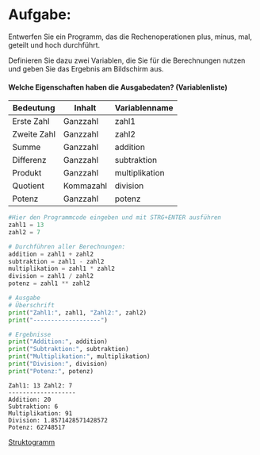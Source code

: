 # Aufgabe:


Entwerfen Sie ein Programm, das die Rechenoperationen plus, minus, mal,
geteilt und hoch durchführt.

Definieren Sie dazu zwei Variablen, die Sie für die Berechnungen nutzen
und geben Sie das Ergebnis am Bildschirm aus.

#### Welche Eigenschaften haben die Ausgabedaten? (Variablenliste)

<table>
<thead>
<tr class="header">
<th>Bedeutung</th>
<th>Inhalt</th>
<th>Variablenname</th>
</tr>
</thead>
<tbody>
<tr class="odd">
<td>Erste Zahl</td>
<td>Ganzzahl</td>
<td>zahl1</td>
</tr>
<tr class="even">
<td>Zweite Zahl</td>
<td>Ganzzahl</td>
<td>zahl2</td>
</tr>
<tr class="odd">
<td>Summe</td>
<td>Ganzzahl</td>
<td>addition</td>
</tr>
<tr class="even">
<td>Differenz</td>
<td>Ganzzahl</td>
<td>subtraktion</td>
</tr>
<tr class="odd">
<td>Produkt</td>
<td>Ganzzahl</td>
<td>multiplikation</td>
</tr>
<tr class="even">
<td>Quotient</td>
<td>Kommazahl</td>
<td>division</td>
</tr>
<tr class="odd">
<td>Potenz</td>
<td>Ganzzahl</td>
<td>potenz</td>
</tr>
</tbody>
</table>

``` python
#Hier den Programmcode eingeben und mit STRG+ENTER ausführen
zahl1 = 13
zahl2 = 7

# Durchführen aller Berechnungen:
addition = zahl1 + zahl2
subtraktion = zahl1 - zahl2
multiplikation = zahl1 * zahl2
division = zahl1 / zahl2
potenz = zahl1 ** zahl2

# Ausgabe
# Überschrift
print("Zahl1:", zahl1, "Zahl2:", zahl2) 
print("-------------------")

# Ergebnisse
print("Addition:", addition)
print("Subtraktion:", subtraktion)
print("Multiplikation:", multiplikation)
print("Division:", division)
print("Potenz:", potenz)
```

    Zahl1: 13 Zahl2: 7
    -------------------
    Addition: 20
    Subtraktion: 6
    Multiplikation: 91
    Division: 1.8571428571428572
    Potenz: 62748517

[Struktogramm](05-Rechenoperatoren-Aufgabe-LSG_files/figure-html/cell-5-1-4530a300-3422-4574-ac84-411e12c72975.png)
